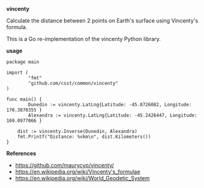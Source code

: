 **vincenty**

Calculate the distance between 2 points on Earth's surface using Vincenty's formula.

This is a Go re-implementation of the vincenty Python library.

**usage**

```
package main

import (
        "fmt"
        "github.com/csst/common/vincenty"
)

func main() {
        Dunedin := vincenty.LatLng{Latitude: -45.8726082, Longitude: 170.3870355 }
        Alexandra := vincenty.LatLng{Latitude: -45.2426447, Longitude: 169.0977066 }

	dist := vincenty.Inverse(Dunedin, Alexandra)
	fmt.Printf("Distance: %vkm\n", dist.Kilometers())
}
```

**References**

* https://github.com/maurycyp/vincenty/
* https://en.wikipedia.org/wiki/Vincenty's_formulae
* https://en.wikipedia.org/wiki/World_Geodetic_System
